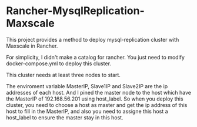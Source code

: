 Rancher-MysqlReplication-Maxscale
===============
This project provides a method to deploy mysql-replication cluster with Maxscale in Rancher.

For simplicity, I didn't make a catalog for rancher. You just need to modify docker-compose.yml to deploy this cluster.

This cluster needs at least three nodes to start. 

The enviroment variable MasterIP, Slave1IP and Slave2IP are the ip addresses of each host. And I pined the master node to the host which have the MasterIP of 192.168.56.201 using host_label. So when you deploy this cluster, you need to choose a host as master and get the ip address of this host to fill in the MasterIP, and also you need to assigne this host a host_label to ensure the master stay in this host.